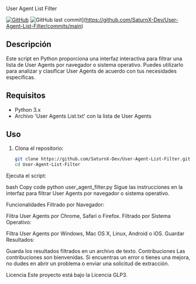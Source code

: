 User Agent List Filter

[![GitHub](https://img.shields.io/github/license/SaturnX-Dev/User-Agent-List-Filter)](https://github.com/SaturnX-Dev/User-Agent-List-Filter/blob/main/LICENSE.txt)
![GitHub last commit](https://img.shields.io/github/last-commit/SaturnX-Dev/User-Agent-List-Filter)](https://github.com/SaturnX-Dev/User-Agent-List-Filter/commits/main)

## Descripción
Este script en Python proporciona una interfaz interactiva para filtrar una lista de User Agents por navegador o sistema operativo. Puedes utilizarlo para analizar y clasificar User Agents de acuerdo con tus necesidades específicas.

## Requisitos
- Python 3.x
- Archivo 'User Agents List.txt' con la lista de User Agents

## Uso
1. Clona el repositorio:

   ```bash
   git clone https://github.com/SaturnX-Dev/User-Agent-List-Filter.git
   cd User-Agent-List-Filter

Ejecuta el script:

bash
Copy code
python user_agent_filter.py
Sigue las instrucciones en la interfaz para filtrar User Agents por navegador o sistema operativo.

Funcionalidades
Filtrado por Navegador:

Filtra User Agents por Chrome, Safari o Firefox.
Filtrado por Sistema Operativo:

Filtra User Agents por Windows, Mac OS X, Linux, Android o iOS.
Guardar Resultados:

Guarda los resultados filtrados en un archivo de texto.
Contribuciones
Las contribuciones son bienvenidas. Si encuentras un error o tienes una mejora, no dudes en abrir un problema o enviar una solicitud de extracción.

Licencia
Este proyecto está bajo la Licencia GLP3.
